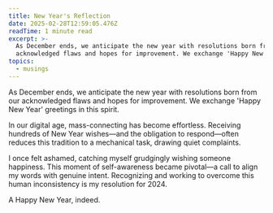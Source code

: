 ```yaml
---
title: New Year's Reflection
date: 2025-02-28T12:59:05.476Z
readTime: 1 minute read
excerpt: >-
  As December ends, we anticipate the new year with resolutions born from our
  acknowledged flaws and hopes for improvement. We exchange 'Happy New Year'...
topics:
  - musings
---
```

As December ends, we anticipate the new year with resolutions born from our acknowledged flaws and hopes for improvement. We exchange 'Happy New Year' greetings in this spirit.
 
 In our digital age, mass-connecting has become effortless. Receiving hundreds of New Year wishes—and the obligation to respond—often reduces this tradition to a mechanical task, drawing quiet complaints.
 
 I once felt ashamed, catching myself grudgingly wishing someone happiness. This moment of self-awareness became pivotal—a call to align my words with genuine intent. Recognizing and working to overcome this human inconsistency is my resolution for 2024.
 
 A Happy New Year, indeed.
